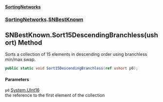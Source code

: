 #### [SortingNetworks](./index.md 'index')
### [SortingNetworks](./SortingNetworks.md 'SortingNetworks').[SNBestKnown](./SortingNetworks-SNBestKnown.md 'SortingNetworks.SNBestKnown')
## SNBestKnown.Sort15DescendingBranchless(ushort) Method
Sorts a collection of 15 elements in descending order using branchless min/max swap.  
```csharp
public static void Sort15DescendingBranchless(ref ushort p0);
```
#### Parameters
<a name='SortingNetworks-SNBestKnown-Sort15DescendingBranchless(ushort)-p0'></a>
`p0` [System.UInt16](https://docs.microsoft.com/en-us/dotnet/api/System.UInt16 'System.UInt16')  
the reference to the first element of the collection  
  
